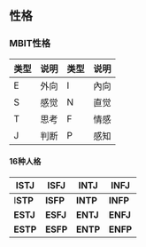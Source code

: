 ## 性格

### MBIT性格

| 类型 | 说明 | 类型 | 说明 |
| ---- | ---- | ---- | ---- |
| E    | 外向 | I    | 內向 |
| S    | 感觉 | N    | 直觉 |
| T    | 思考 | F    | 情感 |
| J    | 判断 | P    | 感知 |

#### 16种人格

| ISTJ     | ISFJ     | INTJ     | INFJ     |
| -------- | -------- | -------- | -------- |
| I**STP** | **ISFP** | **INTP** | **INFP** |
| **ESTJ** | **ESFJ** | **ENTJ** | **ENFJ** |
| **ESTP** | **ESFP** | **ENTP** | **ENFP** |

